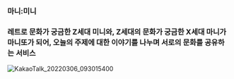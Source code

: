 ### 마니:미니

### 레트로 문화가 궁금한 Z세대 미니와, Z세대의 문화가 궁금한 X세대 마니가 마니또가 되어, 오늘의 주제에 대한 이야기를 나누며 서로의 문화를 공유하는 서비스

![KakaoTalk_20220306_093015400](https://user-images.githubusercontent.com/65644373/156976913-3bdf6776-ed08-4f14-b20c-c2e41b4a7fb6.png)
